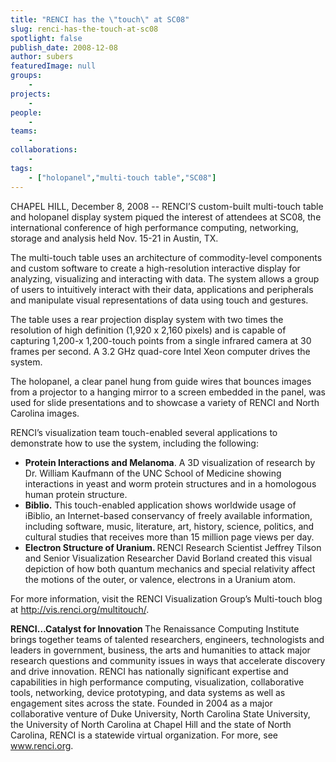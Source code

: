```yaml
---
title: "RENCI has the \"touch\" at SC08"
slug: renci-has-the-touch-at-sc08
spotlight: false
publish_date: 2008-12-08
author: subers
featuredImage: null
groups:
    - 
projects:
    - 
people:
    - 
teams: 
    - 
collaborations:
    - 
tags:
    - ["holopanel","multi-touch table","SC08"]
---
```

CHAPEL HILL, December 8, 2008 -- RENCI’S custom-built multi-touch table and holopanel display system piqued the interest of attendees at SC08, the international conference of high performance computing, networking, storage and analysis held Nov. 15-21 in Austin, TX.

<!--more-->

The multi-touch table uses an architecture of commodity-level components and custom software to create a high-resolution interactive display for analyzing, visualizing and interacting with data. The system allows a group of users to intuitively interact with their data, applications and peripherals and manipulate visual representations of data using touch and gestures.

The table uses a rear projection display system with two times the resolution of high definition (1,920 x 2,160 pixels) and is capable of capturing 1,200-x 1,200-touch points from a single infrared camera at 30 frames per second. A 3.2 GHz quad-core Intel Xeon computer drives the system.

The holopanel, a clear panel hung from guide wires that bounces images from a projector to a hanging mirror to a screen embedded in the panel, was used for slide presentations and to showcase a variety of RENCI and North Carolina images.

RENCI’s visualization team touch-enabled several applications to demonstrate how to use the system, including the following:
<ul type="disc">
	<li><strong>Protein Interactions and Melanoma</strong>. A 3D visualization of research by Dr. William Kaufmann of the UNC School of Medicine showing interactions in yeast and worm protein structures and in a homologous human protein structure.</li>
	<li><strong>Biblio.</strong> This touch-enabled application shows worldwide usage of iBiblio, an Internet-based conservancy of freely available information, including software, music, literature, art, history, science, politics, and cultural studies that receives more than 15 million page views per day.</li>
	<li><strong>Electron Structure of Uranium. </strong>RENCI Research Scientist Jeffrey Tilson and Senior Visualization Researcher David Borland created this visual depiction of how both quantum mechanics and special relativity affect the motions of the outer, or valence, electrons in a Uranium atom.</li>
</ul>
For more information, visit the RENCI Visualization Group’s Multi-touch blog at <a href="http://vis.renci.org/multitouch/" target="_blank">http://vis.renci.org/multitouch/</a>.

<strong>RENCI…Catalyst for Innovation
<span style="font-weight: normal;">The Renaissance Computing Institute brings together teams of talented researchers, engineers, technologists and leaders in government, business, the arts and humanities to attack major research questions and community issues in ways that accelerate discovery and drive innovation. RENCI has nationally significant expertise and capabilities in high performance computing, visualization, collaborative tools, networking, device prototyping, and data systems as well as engagement sites across the state. Founded in 2004 as a major collaborative venture of Duke University, North Carolina State University, the University of North Carolina at Chapel Hill and the state of North Carolina, RENCI is a statewide virtual organization. For more, see <a href="http://www.renci.org/">www.renci.org</a>.</span></strong>
